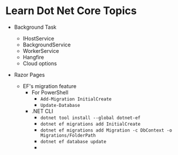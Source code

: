 # Learn Dot Net Core Topics

- Background Task
    - IHostService
    - BackgroundService
    - WorkerService
    - Hangfire
    - Cloud options

- Razor Pages
  - EF's migration feature
    - For PowerShell
      - `Add-Migration InitialCreate`
      - `Update-Database`
    - .NET CLI
      - `dotnet tool install --global dotnet-ef`
      - `dotnet ef migrations add InitialCreate`
      - `dotnet ef migrations add Migration -c DbContext -o Migrations/FolderPath`
      - `dotnet ef database update`
      - 